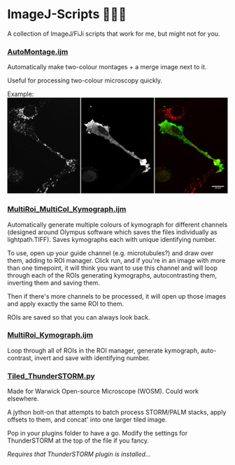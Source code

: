 # ImageJ-Scripts :microscope::mouse2::hospital:
A collection of ImageJ/FiJi scripts that work for me, but might not for you.

### [AutoMontage.ijm](https://github.com/AZwetsloot/ImageJ-Scripts/blob/master/AutoMontage.ijm)
Automatically make two-colour montages + a merge image next to it.

Useful for processing two-colour microscopy quickly.

Example:
![alt text](https://github.com/AZwetsloot/ImageJ-Scripts/blob/master/automontage_example.jpg?raw=true)

### [MultiRoi_MultiCol_Kymograph.ijm](https://github.com/AZwetsloot/ImageJ-Scripts/blob/master/MultiRoi_MultiCol_Kymograph.ijm)
Automatically generate multiple colours of kymograph for different channels (designed around Olympus software which saves the files individually as lightpath.TIFF). Saves kymographs each with unique identifying number. 

To use, open up your guide channel (e.g. microtubules?) and draw over them, adding to ROI manager. Click run, and if you're in an image with more than one timepoint, it will think you want to use this channel and will loop through each of the ROIs generating kymographs, autocontrasting them, inverting them and saving them.

Then if there's more channels to be processed, it will open up those images and apply exactly the same ROI to them.

ROIs are saved so that you can always look back.

### [MultiRoi_Kymograph.ijm](https://github.com/AZwetsloot/ImageJ-Scripts/blob/master/MultiRoi_Kymograph.ijm)
Loop through all of ROIs in the ROI manager, generate kymograph, auto-contrast, invert and save with identifying number.

### [Tiled_ThunderSTORM.py](https://github.com/AZwetsloot/ImageJ-Scripts/blob/master/Tiled_ThunderSTORM.py)
Made for Warwick Open-source Microscope (WOSM). Could work elsewhere.

A jython bolt-on that attempts to batch process STORM/PALM stacks, apply offsets to them, and concat' into one larger tiled image.

Pop in your plugins folder to have a go. Modify the settings for ThunderSTORM at the top of the file if you fancy. 

*Requires that ThunderSTORM plugin is installed...*


